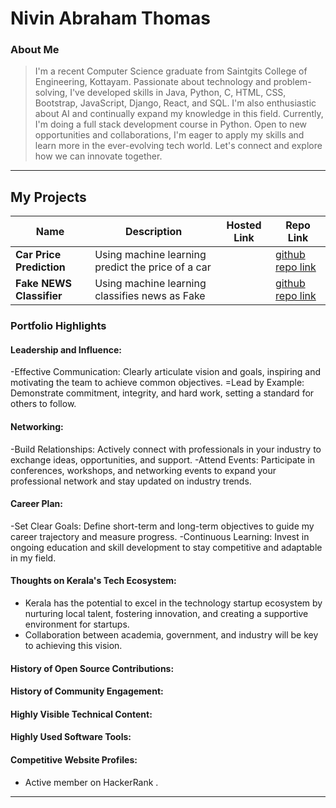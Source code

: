# Nivin Abraham Thomas 

### About Me

> I'm a recent Computer Science graduate from Saintgits College of Engineering, Kottayam. Passionate about technology and problem-solving, I've developed skills in Java, Python, C, HTML, CSS, Bootstrap, JavaScript, Django, React, and SQL. I'm also enthusiastic about AI and continually expand my knowledge in this field. Currently, I'm doing a full stack development course in Python.
Open to new opportunities and collaborations, I'm eager to apply my skills and learn more in the ever-evolving tech world. Let's connect and explore how we can innovate together.

---

## My Projects

| Name                | Description                                                               | Hosted Link                              | Repo Link                                                      |
|---------------------|---------------------------------------------------------------------------|------------------------------------------|----------------------------------------------------------------|
| **Car Price Prediction** | Using machine learning predict the price of a car                    |                                          |[github repo link](https://github.com/nivin18/RealTimeMLProjects)|
| **Fake NEWS Classifier** | Using machine learning classifies news as Fake                       |                                          |[github repo link](https://github.com/nivin18/RealTimeMLProjects)|

### Portfolio Highlights

#### Leadership and Influence:

-Effective Communication: Clearly articulate vision and goals, inspiring and motivating the team to achieve common objectives.
=Lead by Example: Demonstrate commitment, integrity, and hard work, setting a standard for others to follow.

#### Networking:

-Build Relationships: Actively connect with professionals in your industry to exchange ideas, opportunities, and support.
-Attend Events: Participate in conferences, workshops, and networking events to expand your professional network and stay updated on industry trends.


#### Career Plan:

-Set Clear Goals: Define short-term and long-term objectives to guide my career trajectory and measure progress.
-Continuous Learning: Invest in ongoing education and skill development to stay competitive and adaptable in my field.

#### Thoughts on Kerala's Tech Ecosystem:

- Kerala has the potential to excel in the technology startup ecosystem by nurturing local talent, fostering innovation, and creating a supportive environment for startups.
- Collaboration between academia, government, and industry will be key to achieving this vision.

#### History of Open Source Contributions:


#### History of Community Engagement:


#### Highly Visible Technical Content:


#### Highly Used Software Tools:

#### Competitive Website Profiles:

- Active member on HackerRank .


---
